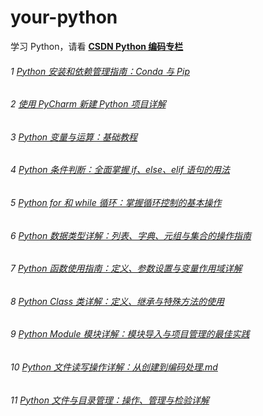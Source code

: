 # your-python
学习 Python，请看 **[CSDN Python 编码专栏](https://blog.csdn.net/u014394049/category_12778339.html)**

###### 1 [Python 安装和依赖管理指南：Conda 与 Pip]( https://blog.csdn.net/u014394049/article/details/141992786)

###### 2 [使用 PyCharm 新建 Python 项目详解](https://blog.csdn.net/u014394049/article/details/142092013)

###### 3 [Python 变量与运算：基础教程](https://blog.csdn.net/u014394049/article/details/142093973)

###### 4 [Python 条件判断：全面掌握 if、else、elif 语句的用法](https://blog.csdn.net/u014394049/article/details/142130650)

###### 5 [Python for 和 while 循环：掌握循环控制的基本操作](https://blog.csdn.net/u014394049/article/details/142132425)

###### 6 [Python 数据类型详解：列表、字典、元组与集合的操作指南](https://blog.csdn.net/u014394049/article/details/142167052)

###### 7 [Python 函数使用指南：定义、参数设置与变量作用域详解](https://blog.csdn.net/u014394049/article/details/142168924)

###### 8 [Python Class 类详解：定义、继承与特殊方法的使用](https://blog.csdn.net/u014394049/article/details/142202508)

###### 9 [Python Module 模块详解：模块导入与项目管理的最佳实践](https://blog.csdn.net/u014394049/article/details/142211375)

###### 10 [Python 文件读写操作详解：从创建到编码处理.md](https://blog.csdn.net/u014394049/article/details/142252859)

###### 11 [Python 文件与目录管理：操作、管理与检验详解](https://blog.csdn.net/u014394049/article/details/142253705)